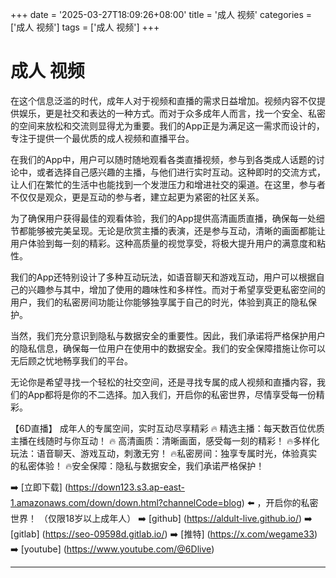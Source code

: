 +++
date = '2025-03-27T18:09:26+08:00'
title = '成人 视频'
categories = ['成人 视频']
tags = ['成人 视频']
+++

# 成人 视频

在这个信息泛滥的时代，成年人对于视频和直播的需求日益增加。视频内容不仅提供娱乐，更是社交和表达的一种方式。而对于众多成年人而言，找一个安全、私密的空间来放松和交流则显得尤为重要。我们的App正是为满足这一需求而设计的，专注于提供一个最优质的成人视频和直播平台。

在我们的App中，用户可以随时随地观看各类直播视频，参与到各类成人话题的讨论中，或者选择自己感兴趣的主播，与他们进行实时互动。这种即时的交流方式，让人们在繁忙的生活中也能找到一个发泄压力和增进社交的渠道。在这里，参与者不仅仅是观众，更是互动的参与者，建立起更为紧密的社区关系。

为了确保用户获得最佳的观看体验，我们的App提供高清画质直播，确保每一处细节都能够被完美呈现。无论是欣赏主播的表演，还是参与互动，清晰的画面都能让用户体验到每一刻的精彩。这种高质量的视觉享受，将极大提升用户的满意度和粘性。

我们的App还特别设计了多种互动玩法，如语音聊天和游戏互动，用户可以根据自己的兴趣参与其中，增加了使用的趣味性和多样性。而对于希望享受更私密空间的用户，我们的私密房间功能让你能够独享属于自己的时光，体验到真正的隐私保护。

当然，我们充分意识到隐私与数据安全的重要性。因此，我们承诺将严格保护用户的隐私信息，确保每一位用户在使用中的数据安全。我们的安全保障措施让你可以无后顾之忧地畅享我们的平台。

无论你是希望寻找一个轻松的社交空间，还是寻找专属的成人视频和直播内容，我们的App都将是你的不二选择。加入我们，开启你的私密世界，尽情享受每一份精彩。

【6D直播】
成年人的专属空间，实时互动尽享精彩
🔥 精选主播：每天数百位优质主播在线随时与你互动！
🔥 高清画质：清晰画面，感受每一刻的精彩！
🔥多样化玩法：语音聊天、游戏互动，刺激无穷！
🔥私密房间：独享专属时光，体验真实的私密体验！
🔥安全保障：隐私与数据安全，我们承诺严格保护！

➡️ [立即下载] (https://down123.s3.ap-east-1.amazonaws.com/down/down.html?channelCode=blog) ⬅️ ，开启你的私密世界！
（仅限18岁以上成年人）
➡️ [github] (https://aldult-live.github.io/)
➡️ [gitlab] (https://seo-09598d.gitlab.io/)
➡️ [推特] (https://x.com/wegame33)
➡️ [youtube] (https://www.youtube.com/@6Dlive)

---
